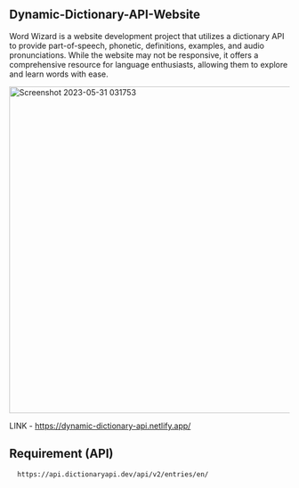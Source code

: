 ## Dynamic-Dictionary-API-Website
Word Wizard is a website development project that utilizes a dictionary API to provide part-of-speech, phonetic, definitions, examples, 
and audio pronunciations. While the website may not be responsive, it offers a comprehensive resource for language enthusiasts, allowing them to explore 
and learn words with ease.

<img width="587" alt="Screenshot 2023-05-31 031753" src="https://github.com/vedant1003k/Dynamic-Dictionary-API-Website/assets/114599480/19271f8b-50fb-4235-9586-721ede1a161c">

LINK - https://dynamic-dictionary-api.netlify.app/

## Requirement (API)
```bash
  https://api.dictionaryapi.dev/api/v2/entries/en/
```
